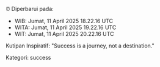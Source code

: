 ⏰ Diperbarui pada:
- WIB: Jumat, 11 April 2025 18.22.16 UTC
- WITA: Jumat, 11 April 2025 19.22.16 UTC
- WIT: Jumat, 11 April 2025 20.22.16 UTC

Kutipan Inspiratif:
"Success is a journey, not a destination."


Kategori: success

